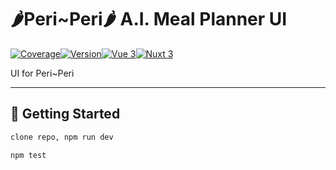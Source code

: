 # 🌶️Peri~Peri🌶️ A.I. Meal Planner UI
[![Coverage](https://img.shields.io/codecov/c/github/username/repo)](https://codecov.io/gh/username/repo)[![Version](https://img.shields.io/badge/npm-v8.3.1-blue)](https://www.npmjs.com/)[![Vue 3](https://img.shields.io/badge/Frontend-Vue%203-42b883?logo=vue.js)](https://vuejs.org/)[![Nuxt 3](https://img.shields.io/badge/Framework-Nuxt%203-00DC82?logo=nuxt.js{{badges}}logoColor=white)](https://nuxt.com/docs/getting-started/introduction)

UI for Peri~Peri

---

## 🚀 Getting Started

```bash
clone repo, npm run dev
```
```bash
npm test
```
